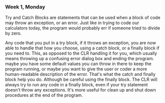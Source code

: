 ### Week 1, Monday  

Try and Catch Blocks are statements that can be used when a block of code may throw an exception, or an error. 
Just like in trying to code our calculators today, the program would probably err if someone tried to divide by zero.

Any code that you put in a try block, if it throws an exception, you are now able to handle that how you choose, 
using a catch block, or a finally block if you need to. This, as opposed to the CLR handling it for you, 
which usually means throwing up a confusing error dialog box and ending the program. maybe you have some default values 
you can throw in there to keep the program running, or maybe you want to give the user or coder a more human-readable description 
of the error. That's what the catch and finally block help you do. Although be careful using the finally block. 
The CLR will always try to run any code in a finally block, even if your try statement doesn't throw any exceptions. 
It's more useful for clean up and shut down procedures at the end of the program.
